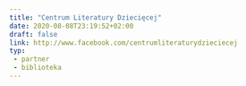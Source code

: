 ```yaml
---
title: "Centrum Literatury Dziecięcej"
date: 2020-08-08T23:19:52+02:00
draft: false
link: http://www.facebook.com/centrumliteraturydzieciecej
typ:
 - partner
 - biblioteka
---
```

